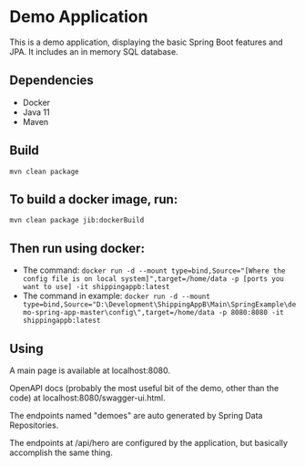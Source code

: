 # Demo Application

This is a demo application, displaying the basic Spring Boot features and JPA.
It includes an in memory SQL database.

## Dependencies

- Docker
- Java 11
- Maven

## Build

` mvn clean package `

## To build a docker image, run:

` mvn clean package jib:dockerBuild `

## Then run using docker:

- The command: ` docker run -d --mount type=bind,Source="[Where the config file is on local system]",target=/home/data -p [ports you want to use] -it shippingappb:latest `
- The command in example: ` docker run -d --mount type=bind,Source="D:\Development\ShippingAppB\Main\SpringExample\demo-spring-app-master\config\",target=/home/data -p 8080:8080 -it shippingappb:latest `

## Using

A main page is available at localhost:8080.

OpenAPI docs (probably the most useful bit of the demo, other than the code) at localhost:8080/swagger-ui.html.

The endpoints named "demoes" are auto generated by Spring Data Repositories.

The endpoints at /api/hero are configured by the application, but basically accomplish the same thing.

